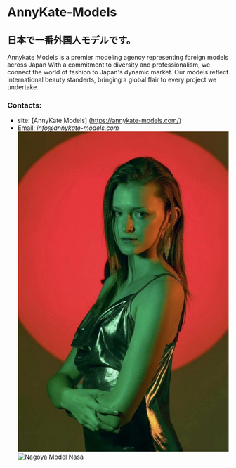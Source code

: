 # AnnyKate-Models
## 日本で一番外国人モデルです。
Annykate Models is a premier modeling agency representing foreign models across Japan
With a commitment to diversity and professionalism, we connect the world of fashion to Japan's dynamic market.
Our models reflect international beauty standerts, bringing a global flair to every project we undertake.

### Contacts:
- site: [AnnyKate Models] (https://annykate-models.com/)
- Email: _info@annykate-models.com_
![Tokyo Model Ivanna](ivanna7-675x1024.jpg)
![Nagoya Model Nasa](https://annykate-models.com/wp-content/uploads/2023/10/Nasa1.jpg)

